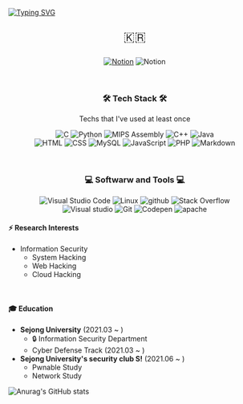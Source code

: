 [![Typing SVG](https://readme-typing-svg.herokuapp.com?color=%23C996F7&size=25&lines=+Hello+👋+LeeMinjea's+github)](https://git.io/typing-svg)

<p align="center" style="font-size : 25px;">🇰🇷</p>

<p align="center">
    <a href="https://www.notion.so/c5f5cebf6ae5414aa459c83e11ceddfa"><img alt="Notion" src="https://img.shields.io/badge/Notion-010101.svg?style=for-the-badge&logo=notion&logoColor=white"></a>
    <img alt="Notion" src="https://img.shields.io/badge/leejoy2@sju.ac.kr-0078D4.svg?style=for-the-badge&logo=microsoft outlook&logoColor=white">
    
</p>

<br>
<h3 align="center">🛠 Tech Stack 🛠</h3>
<p align="center"> Techs that I've used at least once </p>
<p align="center">
    <img alt="C" src="https://custom-icon-badges.herokuapp.com/badge/C-03599C.svg?style=for-the-badge&logo=c-in-hexagon&logoColor=white">
    <img alt="Python" src="https://img.shields.io/badge/Python-14354C.svg?style=for-the-badge&logo=python&logoColor=white">
    <img alt="MIPS Assembly" src="https://custom-icon-badges.herokuapp.com/badge/Assembly-525252.svg?style=for-the-badge&logo=asm-hex&logoColor=white">
    <img alt="C++" src="https://custom-icon-badges.herokuapp.com/badge/C++-9C033A.svg?style=for-the-badge&logo=cpp2&logoColor=white">
    <img alt="Java" src="https://img.shields.io/badge/Java-007396.svg?style=for-the-badge&logo=java&logoColor=white">
    <br>
    <img alt="HTML" src="https://img.shields.io/badge/HTML-E34F26.svg?style=for-the-badge&logo=html5&logoColor=white"></a>
    <img alt="CSS" src="https://img.shields.io/badge/CSS-1572B6.svg?style=for-the-badge&logo=css3&logoColor=white">
    <img alt="MySQL" src="https://img.shields.io/badge/MySQL-00f.svg?style=for-the-badge&logo=mysql&logoColor=white">
    <img alt="JavaScript" src="https://img.shields.io/badge/JavaScript-F7DF1E.svg?style=for-the-badge&logo=javascript&logoColor=black">
    <img alt="PHP" src="https://img.shields.io/badge/PHP-777BB4.svg?style=for-the-badge&logo=php&logoColor=white">
    <img alt="Markdown" src="https://img.shields.io/badge/Markdown-000000.svg?style=for-the-badge&logo=markdown&logoColor=white">
</p>
<br>
<h3 align="center">💻 Softwarw and Tools 💻</h3>
<p align="center">
    <img alt="Visual Studio Code" src="https://img.shields.io/badge/Visual%20Studio%20Code-0078d7.svg?style=for-the-badge&logo=visual-studio-code&logoColor=white">
    <img alt="Linux" src="https://img.shields.io/badge/Linux-FCC624?style=for-the-badge&logo=linux&logoColor=black">
    <img alt="github" src="https://img.shields.io/badge/github-%23121011.svg?style=for-the-badge&logo=github&logoColor=white">
    <img alt="Stack Overflow" src="https://img.shields.io/badge/-Stack%20Overflow-FE7A16?style=for-the-badge&logo=stack-overflow&logoColor=white">
    <br>
    <img alt="Visual studio" src="https://img.shields.io/badge/Visual%20Studio-5C2D91.svg?style=for-the-badge&logo=visual-studio&logoColor=white">
    <img alt="Git" src="https://img.shields.io/badge/Git-F05033.svg?style=for-the-badge&logo=git&logoColor=white">
    <img alt="Codepen" src="https://img.shields.io/badge/Codepen-000000.svg?style=for-the-badge&logo=codepen&logoColor=white">
    <img alt="apache" src="https://img.shields.io/badge/apache-%23D42029.svg?style=for-the-badge&logo=apache&logoColor=white">


<br>


#### ⚡ Research Interests
- Information Security
    - System Hacking
    - Web Hacking
    - Cloud Hacking

<br>

#### 🎓 Education
- **Sejong University** (2021.03 ~ )
  - 🔒 Information Security Department
  - Cyber Defense Track (2021.03 ~ )
- **Sejong University's security club S!** (2021.06 ~ )
  - Pwnable Study
  - Network Study
    
![Anurag's GitHub stats](https://github-readme-stats.vercel.app/api?username=MinjeaLee&show_icons=true&theme=buefy)
